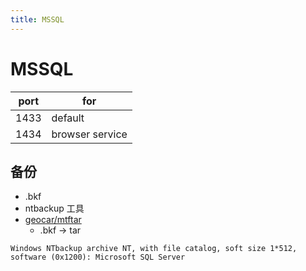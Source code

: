 ```yaml
---
title: MSSQL
---
```


# MSSQL

| port | for             |
| ---- | --------------- |
| 1433 | default         |
| 1434 | browser service |

## 备份

- .bkf
- ntbackup 工具
- [geocar/mtftar](https://github.com/geocar/mtftar)
  - .bkf -> tar

```
Windows NTbackup archive NT, with file catalog, soft size 1*512, software (0x1200): Microsoft SQL Server
```
